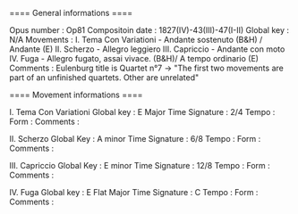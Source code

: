 ==== General informations ====

Opus number      : Op81
Compositoin date : 1827(IV)-43(III)-47(I-II)
Global key       : N/A
Movements        : I. Tema Con Variationi - Andante sostenuto (B&H) / Andante (E)
                   II. Scherzo - Allegro leggiero
                   III. Capriccio - Andante con moto
                   IV. Fuga - Allegro fugato, assai vivace. (B&H)/ A tempo ordinario (E)
Comments         : Eulenburg title is Quartet n°7 -> "The first two movements
                   are part of an unfinished quartets. Other are unrelated"



==== Movement informations ====

I. Tema Con Variationi
Global key     : E Major
Time Signature : 2/4
Tempo          :
Form           :
Comments       :

II. Scherzo
Global Key     : A minor
Time Signature : 6/8
Tempo          :
Form           :
Comments       :

III. Capriccio
Global Key     : E minor
Time Signature : 12/8
Tempo          :
Form           :
Comments       :

IV. Fuga
Global key     : E Flat Major
Time Signature : C
Tempo          :
Form           :
Comments       :
